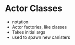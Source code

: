 # Actor Classes

- notation
- Actor factories, like classes
- Takes initial args
- used to spawn new canisters